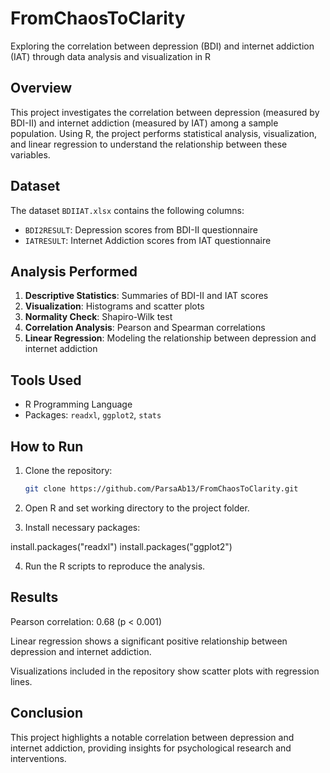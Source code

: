 # FromChaosToClarity
Exploring the correlation between depression (BDI) and internet addiction (IAT) through data analysis and visualization in R

## Overview
This project investigates the correlation between depression (measured by BDI-II) and internet addiction (measured by IAT) among a sample population. Using R, the project performs statistical analysis, visualization, and linear regression to understand the relationship between these variables.

## Dataset
The dataset `BDIIAT.xlsx` contains the following columns:
- `BDI2RESULT`: Depression scores from BDI-II questionnaire
- `IATRESULT`: Internet Addiction scores from IAT questionnaire

## Analysis Performed
1. **Descriptive Statistics**: Summaries of BDI-II and IAT scores
2. **Visualization**: Histograms and scatter plots
3. **Normality Check**: Shapiro-Wilk test
4. **Correlation Analysis**: Pearson and Spearman correlations
5. **Linear Regression**: Modeling the relationship between depression and internet addiction

## Tools Used
- R Programming Language
- Packages: `readxl`, `ggplot2`, `stats`

## How to Run
1. Clone the repository:
   ```bash
   git clone https://github.com/ParsaAb13/FromChaosToClarity.git

2. Open R and set working directory to the project folder.


3. Install necessary packages:

install.packages("readxl")
install.packages("ggplot2")


4. Run the R scripts to reproduce the analysis.



## Results

Pearson correlation: 0.68 (p < 0.001)

Linear regression shows a significant positive relationship between depression and internet addiction.

Visualizations included in the repository show scatter plots with regression lines.


## Conclusion

This project highlights a notable correlation between depression and internet addiction, providing insights for psychological research and interventions.
